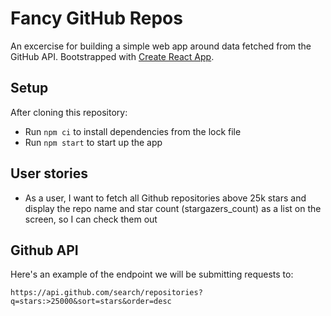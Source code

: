 # Fancy GitHub Repos

An excercise for building a simple web app around data fetched from the GitHub API. Bootstrapped with [Create React App](https://github.com/facebook/create-react-app).

## Setup

After cloning this repository:

- Run `npm ci` to install dependencies from the lock file
- Run `npm start` to start up the app

## User stories

- As a user, I want to fetch all Github repositories above 25k stars and display the repo name and star count (stargazers_count) as a list on the screen, so I can check them out

## Github API

Here's an example of the endpoint we will be submitting requests to:

`https://api.github.com/search/repositories?q=stars:>25000&sort=stars&order=desc`

